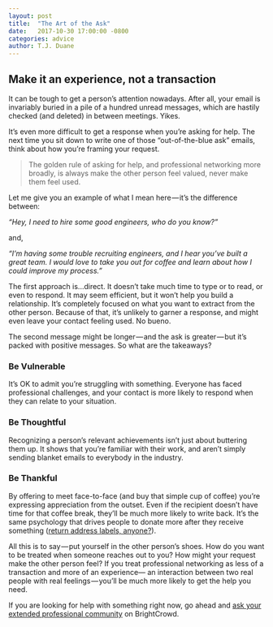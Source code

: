 ```yaml
---
layout: post
title:  "The Art of the Ask"
date:   2017-10-30 17:00:00 -0800
categories: advice
author: T.J. Duane
---
```

## Make it an experience, not a transaction

It can be tough to get a person’s attention nowadays. After all, your email is invariably buried in a pile of a hundred unread messages, which are hastily checked (and deleted) in between meetings. Yikes.

It’s even more difficult to get a response when you’re asking for help. The next time you sit down to write one of those “out-of-the-blue ask” emails, think about how you’re framing your request.

> The golden rule of asking for help, and professional networking more broadly, is always make the other person feel valued, never make them feel used.

Let me give you an example of what I mean here — it’s the difference between:

*“Hey, I need to hire some good engineers, who do you know?”*

and,

*“I’m having some trouble recruiting engineers, and I hear you’ve built a great team. I would love to take you out for coffee and learn about how I could improve my process.”*

The first approach is...direct. It doesn’t take much time to type or to read, or even to respond. It may seem efficient, but it won’t help you build a relationship. It’s completely focused on what you want to extract from the other person. Because of that, it’s unlikely to garner a response, and might even leave your contact feeling used. No bueno.

The second message might be longer — and the ask is greater — but it’s packed with positive messages. So what are the takeaways?

### Be Vulnerable
It’s OK to admit you’re struggling with something. Everyone has faced professional challenges, and your contact is more likely to respond when they can relate to your situation.

### Be Thoughtful
Recognizing a person’s relevant achievements isn’t just about buttering them up. It shows that you’re familiar with their work, and aren’t simply sending blanket emails to everybody in the industry.

### Be Thankful
By offering to meet face-to-face (and buy that simple cup of coffee) you’re expressing appreciation from the outset. Even if the recipient doesn’t have time for that coffee break, they’ll be much more likely to write back. It’s the same psychology that drives people to donate more after they receive something ([return address labels, anyone?][address_labels]).

All this is to say — put yourself in the other person’s shoes. How do you want to be treated when someone reaches out to you? How might your request make the other person feel? If you treat professional networking as less of a transaction and more of an experience— an interaction between two real people with real feelings — you’ll be much more likely to get the help you need.

If you are looking for help with something right now, go ahead and [ask your extended professional community][brightcrowd] on BrightCrowd.

[brightcrowd]: https://brightcrowd.com
[address_labels]: http://adage.com/article/goodworks/address-labels/231067/
